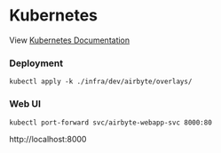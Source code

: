 # Kubernetes

View [Kubernetes Documentation](https://docs.airbyte.io/deploying-airbyte/on-kubernetes)

### Deployment

```shell
kubectl apply -k ./infra/dev/airbyte/overlays/
```

### Web UI

```shell
kubectl port-forward svc/airbyte-webapp-svc 8000:80 
```

http://localhost:8000 